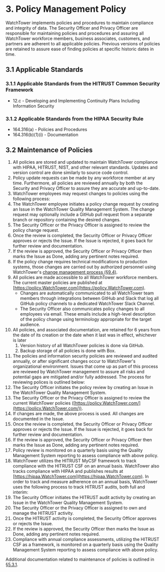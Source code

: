 # 3. Policy Management Policy

WatchTower implements policies and procedures to maintain compliance and integrity of data. The Security Officer and Privacy Officer are responsible for maintaining policies and procedures and assuring all WatchTower workforce members, business associates, customers, and partners are adherent to all applicable policies. Previous versions of policies are retained to assure ease of finding policies at specific historic dates in time.

## 3.1 Applicable Standards

### 3.1.1 Applicable Standards from the HITRUST Common Security Framework

* 12.c - Developing and Implementing Continuity Plans Including Information Security

### 3.1.2 Applicable Standards from the HIPAA Security Rule

* 164.316(a) - Policies and Procedures
* 164.316(b)(1)(i) - Documentation

## 3.2 Maintenance of Policies

1. All policies are stored and updated to maintain WatchTower compliance with HIPAA, HITRUST, NIST, and other relevant standards. Updates and version control are done similarly to source code control.
2. Policy update requests can be made by any workforce member at any time. Furthermore, all policies are reviewed annually by both the Security and Privacy Officer to assure they are accurate and up-to-date.
3. WatchTower employees may request changes to policies using the following process:
  1. The WatchTower employee initiates a policy change request by creating an Issue in the WatchTower Quality Management System. The change request may optionally include a GitHub pull request from a separate branch or repository containing the desired changes.
  2. The Security Officer or the Privacy Officer is assigned to review the policy change request.
  3. Once the review is completed, the Security Officer or Privacy Officer approves or rejects the Issue. If the Issue is rejected, it goes back for further review and documentation.
  4. If the review is approved, the Security Officer or Privacy Officer then marks the Issue as Done, adding any pertinent notes required.
  5. If the policy change requires technical modifications to production systems, those changes are carried out by authorized personnel using WatchTower's [change management process (§9.4)](#9.4-changing-existing-systems).
4. All policies are made accessible to all WatchTower workforce members. The current master policies are published at [https://policy.WatchTower.com](https://policy.WatchTower.com).
   * Changes are automatically communicated to all WatchTower team members through integrations between GitHub and Slack that log all GitHub policy channels to a dedicated WatchTower Slack Channel.
   * The Security Officer also communicates policy changes to all employees via email. These emails include a high-level description of the policy change using terminology appropriate for the target audience.
5. All policies, and associated documentation, are retained for 6 years from the date of its creation or the date when it last was in effect, whichever is later
   1. Version history of all WatchTower policies is done via GitHub.
   2. Backup storage of all policies is done with Box.
6. The policies and information security policies are reviewed and audited annually, or after significant changes occur to WatchTower's organizational environment. Issues that come up as part of this process are reviewed by WatchTower management to assure all risks and potential gaps are mitigated and/or fully addressed. The process for reviewing polices is outlined below:
  1. The Security Officer initiates the policy review by creating an Issue in the WatchTower Quality Management System.
  2. The Security Officer or the Privacy Officer is assigned to review the current WatchTower policies ([https://policy.WatchTower.com/](https://policy.WatchTower.com/)).
  3. If changes are made, the above process is used. All changes are documented in the Issue.
  4. Once the review is completed, the Security Officer or Privacy Officer approves or rejects the Issue. If the Issue is rejected, it goes back for further review and documentation.
  5. If the review is approved, the Security Officer or Privacy Officer then marks the Issue as Done, adding any pertinent notes required.
  6. Policy review is monitored on a quarterly basis using the Quality Management System reporting to assess compliance with above policy.
7. WatchTower utilizes the HITRUST MyCSF framework to track compliance with the HITRUST CSF on an annual basis. WatchTower also tracks compliance with HIPAA and publishes results at [https://hipaa.WatchTower.com](https://hipaa.WatchTower.com). In order to track and measure adherence on an annual basis, WatchTower uses the following process to track HITRUST audits, both full and interim:
  1. The Security Officer initiates the HITRUST audit activity by creating an Issue in the WatchTower Quality Management System.
  2. The Security Officer or the Privacy Officer is assigned to own and manage the HITRUST activity.
  3. Once the HITRUST activity is completed, the Security Officer approves or rejects the Issue.
  5. If the review is approved, the Security Officer then marks the Issue as Done, adding any pertinent notes required.
  6. Compliance with annual compliance assessments, utilizing the HITRUST CSF as a framework, is monitored on a quarterly basis using the Quality Management System reporting to assess compliance with above policy.

Additional documentation related to maintenance of policies is outlined in [§5.3.1](#5.3-security-officer).
